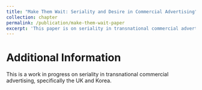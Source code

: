 ```yaml
---
title: "Make Them Wait: Seriality and Desire in Commercial Advertising"
collection: chapter
permalink: /publication/make-them-wait-paper
excerpt: 'This paper is on seriality in transnational commercial advertising.'
---
```

# Additional Information
This is a work in progress on seriality in transnational commercial advertising, specifically the UK and Korea. 
